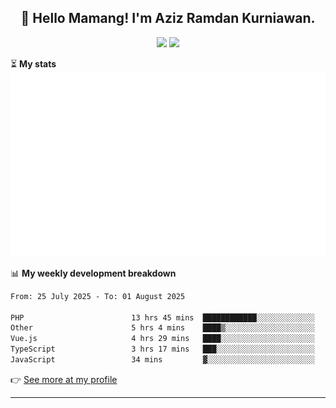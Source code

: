 <h2 align="center">👋 Hello Mamang! I'm Aziz Ramdan Kurniawan.</h2>  
<p align="center">
  <img src="https://komarev.com/ghpvc/?username=azizramdan">
  <img src="https://wakatime.com/badge/user/90056fa0-4c31-4eca-954e-2a3ac05896f9.svg">
</p>
    
⏳ **My stats**  
![](https://raw.githubusercontent.com/azizramdan/github-stats/master/generated/overview.svg#gh-dark-mode-only)

📊 **My weekly development breakdown**
<!--START_SECTION:waka-->

```txt
From: 25 July 2025 - To: 01 August 2025

PHP                        13 hrs 45 mins  ████████████░░░░░░░░░░░░░   48.63 %
Other                      5 hrs 4 mins    ████▒░░░░░░░░░░░░░░░░░░░░   17.93 %
Vue.js                     4 hrs 29 mins   ████░░░░░░░░░░░░░░░░░░░░░   15.88 %
TypeScript                 3 hrs 17 mins   ███░░░░░░░░░░░░░░░░░░░░░░   11.61 %
JavaScript                 34 mins         ▓░░░░░░░░░░░░░░░░░░░░░░░░   02.03 %
```

<!--END_SECTION:waka-->
👉 [See more at my profile](https://wakatime.com/@azizramdan)
***
